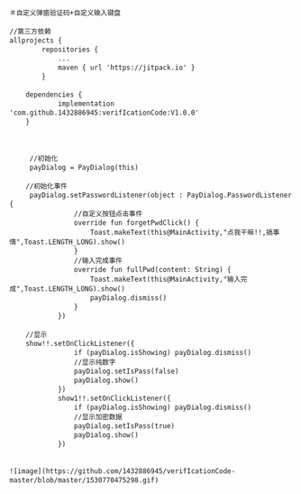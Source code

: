     ＃自定义弹窗验证码+自定义输入键盘

    //第三方依赖
    allprojects {
            repositories {
                ...
                maven { url 'https://jitpack.io' }
            }

        dependencies {
                implementation 'com.github.1432886945:verifIcationCode:V1.0.0'
        }



         //初始化
         payDialog = PayDialog(this)

        //初始化事件
         payDialog.setPasswordListener(object : PayDialog.PasswordListener {
                    //自定义按钮点击事件
                    override fun forgetPwdClick() {
                        Toast.makeText(this@MainActivity,"点我干嘛!!,搞事情",Toast.LENGTH_LONG).show()
                    }
                    //输入完成事件
                    override fun fullPwd(content: String) {
                        Toast.makeText(this@MainActivity,"输入完成",Toast.LENGTH_LONG).show()
                        payDialog.dismiss()
                    }
                })

        //显示
        show!!.setOnClickListener({
                    if (payDialog.isShowing) payDialog.dismiss()
                    //显示纯数字
                    payDialog.setIsPass(false)
                    payDialog.show()
                })
                show1!!.setOnClickListener({
                    if (payDialog.isShowing) payDialog.dismiss()
                    //显示加密数据
                    payDialog.setIsPass(true)
                    payDialog.show()
                })


    ![image](https://github.com/1432886945/verifIcationCode-master/blob/master/1530770475298.gif)
